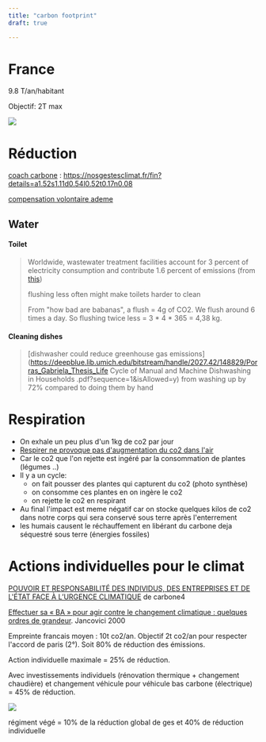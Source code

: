 ```yaml
---
title: "carbon footprint"
draft: true

---
```




# France

9.8 T/an/habitant

Objectif: 2T max

![](https://github.com/lebrunthibault/lebrunthibault.github.io/blob/master/static/img/carbon_footprint_france.PNG?raw=true)

# Réduction

[coach carbone](https://nosgestesclimat.fr/)  : https://nosgestesclimat.fr/fin?details=a1.52s1.11d0.54l0.52t0.17n0.08



[compensation volontaire ademe](https://www.ademe.fr/sites/default/files/assets/documents/compensation-volontaire-demarches-et-limites-7402.pdf)





## Water

#### Toilet

> Worldwide, wastewater treatment facilities account for 3 percent of electricity consumption and contribute 1.6 percent of emissions (from [this](https://www.wired.com/story/the-water-in-your-toilet-could-fight-climate-change-one-day/))
>
> flushing less often might make toilets harder to clean
>
> From "how bad are babanas", a flush = 4g of CO2. We flush around 6 times a day. So flushing twice less = 3 * 4 * 365 = 4,38 kg.   

#### Cleaning dishes

> [dishwasher could reduce greenhouse gas emissions](https://deepblue.lib.umich.edu/bitstream/handle/2027.42/148829/Porras_Gabriela_Thesis_Life Cycle of Manual and Machine Dishwashing in Households .pdf?sequence=1&isAllowed=y) from washing up by 72% compared to doing them by hand





# Respiration

- On exhale un peu plus d'un 1kg de co2 par jour
- [Respirer ne provoque pas d'augmentation du co2 dans l'air](https://www.youtube.com/watch?time_continue=86&v=Ah09gPZDymg&feature=emb_logo)
- Car le co2 que l'on rejette est ingéré par la consommation de plantes (légumes ..)
- Il y a un cycle: 
  - on fait pousser des plantes qui capturent du co2 (photo synthèse)
  - on consomme ces plantes en on ingère le co2
  - on rejette le co2 en respirant
- Au final l'impact est meme négatif car on stocke quelques kilos de co2 dans notre corps qui sera conservé sous terre après l'enterrement
- les humais causent le réchauffement en libérant du carbone deja séquestré sous terre (énergies fossiles)

# Actions individuelles pour le climat

[POUVOIR ET RESPONSABILITÉ DES INDIVIDUS, DES ENTREPRISES ET DE L'ÉTAT FACE À L’URGENCE CLIMATIQUE](https://www.carbone4.com/wp-content/uploads/2019/06/Publication-Carbone-4-Faire-sa-part-pouvoir-responsabilite-climat.pdf) de carbone4

[Effectuer sa « BA » pour agir contre le changement climatique : quelques ordres de grandeur](https://jancovici.com/changement-climatique/agir-individuellement/effectuer-sa-ba-pour-agir-contre-le-changement-climatique-quelques-ordres-de-grandeur/). Jancovici 2000

Empreinte francais moyen : 10t co2/an. Objectif 2t co2/an pour respecter l'accord de paris (2°). Soit 80% de réduction des émissions.

Action individuelle maximale = 25% de réduction.

Avec investissements individuels (rénovation thermique + changement chaudière) et changement véhicule pour véhicule bas carbone (électrique) = 45% de réduction.

![](https://raw.githubusercontent.com/lebrunthibault/images_bucket/master/img/co2_gestes_individuels.PNG)

régiment végé = 10% de la réduction global de ges et 40% de réduction individuelle
